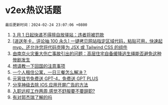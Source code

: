 # v2ex热议话题

`最后更新时间：2024-02-24 23:07:06 +0800`

1. [3 月 1 日起快递不得擅自放驿站：违者将被罚款](https://www.v2ex.com/t/1018024)
1. [[进送年卡，评论抽 100 永久] 一键拷贝网站指定区域代码，粘贴可用，快速起 mvp，还允许您将代码克隆为 JSX 或 Tailwind CSS 的组件](https://www.v2ex.com/t/1018061)
1. [由南京火灾重大伤亡事故引出的问题：高层住宅自备缓降逃生绳能否避免这种惨剧发生](https://www.v2ex.com/t/1018071)
1. [想请教一下回国的注意事项](https://www.v2ex.com/t/1018103)
1. [一个人租住公寓，一日三餐怎么解决？](https://www.v2ex.com/t/1018051)
1. [元宵佳节免费送 GPT-4，免费送 GPT PLUS](https://www.v2ex.com/t/1018080)
1. [分享神级去除 IOS 应用开屏广告的方法](https://www.v2ex.com/t/1018073)
1. [入职远程工作两周,感觉不舒服要不要辞职?](https://www.v2ex.com/t/1018062)
1. [有对郭杰瑞了解的吗](https://www.v2ex.com/t/1018154)

